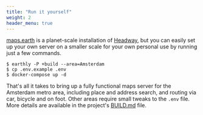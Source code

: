 ```yaml
---
title: "Run it yourself"
weight: 2
header_menu: true
---
```


[maps.earth](https://maps.earth/) is a planet-scale installation of [Headway](https://github.com/headwaymaps/headway), but you can easily set up your own server on a smaller scale for your own personal use by running just a few commands.

```
$ earthly -P +build --area=Amsterdam
$ cp .env.example .env
$ docker-compose up -d
```

That's all it takes to bring up a fully functional maps server for the Amsterdam metro area, including place and address search, and routing via car, bicycle and on foot. Other areas require small tweaks to the `.env` file. More details are available in the project's [BUILD.md](https://github.com/headwaymaps/headway/blob/main/BUILD.md) file.
